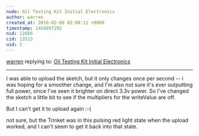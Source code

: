 ```yaml
---
node: Oil Testing Kit Initial Electronics
author: warren
created_at: 2016-02-08 02:08:12 +0000
timestamp: 1454897292
nid: 12666
cid: 13513
uid: 1
---
```




[warren](../profile/warren) replying to: [Oil Testing Kit Initial Electronics](../notes/cbreuer/02-06-2016/oil-testing-kit-initial-electronics)

----
I was able to upload the sketch, but it only changes once per second -- i was hoping for a smoother change, and I'm also not sure it's ever outputting full power, since I've seen it brighter on direct 3.3v power. So I've changed the sketch a little bit to see if the multipliers for the writeValue are off. 

But I can't get it to upload again :-( 

not sure, but the Trinket was in this pulsing red light state when the upload worked, and I can't seem to get it back into that state.